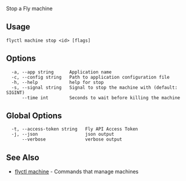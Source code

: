 Stop a Fly machine


## Usage
~~~
flyctl machine stop <id> [flags]
~~~

## Options

~~~
  -a, --app string      Application name
  -c, --config string   Path to application configuration file
  -h, --help            help for stop
  -s, --signal string   Signal to stop the machine with (default: SIGINT)
      --time int        Seconds to wait before killing the machine
~~~

## Global Options

~~~
  -t, --access-token string   Fly API Access Token
  -j, --json                  json output
      --verbose               verbose output
~~~

## See Also

* [flyctl machine](/docs/flyctl/machine/)	 - Commands that manage machines

